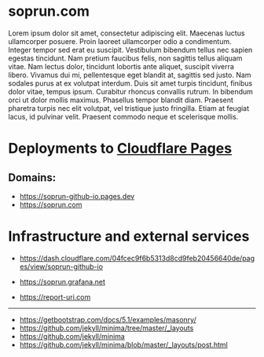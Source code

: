# soprun.com

Lorem ipsum dolor sit amet, consectetur adipiscing elit. Maecenas luctus ullamcorper posuere. Proin laoreet ullamcorper
odio a condimentum. Integer tempor sed erat eu suscipit. Vestibulum bibendum tellus nec sapien egestas tincidunt. Nam
pretium faucibus felis, non sagittis tellus aliquam vitae. Nam lectus dolor, tincidunt lobortis ante aliquet, suscipit
viverra libero. Vivamus dui mi, pellentesque eget blandit at, sagittis sed justo. Nam sodales purus at ex volutpat
interdum. Duis sit amet turpis tincidunt, finibus dolor vitae, tempus ipsum. Curabitur rhoncus convallis rutrum. In
bibendum orci ut dolor mollis maximus. Phasellus tempor blandit diam. Praesent pharetra turpis nec elit volutpat, vel
tristique justo fringilla. Etiam at feugiat lacus, id pulvinar velit. Praesent commodo neque et scelerisque mollis.

# Deployments to [Cloudflare Pages](https://developers.cloudflare.com/pages/)

## Domains:
- https://soprun-github-io.pages.dev
- https://soprun.com


# Infrastructure and external services

- https://dash.cloudflare.com/04fcec9f6b5313d8cd9feb20456640de/pages/view/soprun-github-io



- https://soprun.grafana.net
- https://report-uri.com



---

- https://getbootstrap.com/docs/5.1/examples/masonry/
- https://github.com/jekyll/minima/tree/master/_layouts
- https://github.com/jekyll/minima
- https://github.com/jekyll/minima/blob/master/_layouts/post.html
